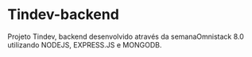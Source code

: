 # Tindev-backend

Projeto Tindev, backend desenvolvido através da semanaOmnistack 8.0 utilizando NODEJS, EXPRESS.JS e MONGODB.
